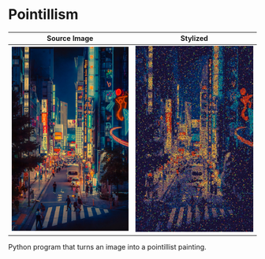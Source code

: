 # Pointillism

Source Image             |  Stylized
:-------------------------:|:-------------------------:
 <img src="https://github.com/erikchomez/Pointillism/blob/main/images/tokyo.png" width="350">  |  <img src="https://github.com/erikchomez/Pointillism/blob/main/edits/tokyo.png.jpeg" width="350">

Python program that turns an image into a pointillist painting.


